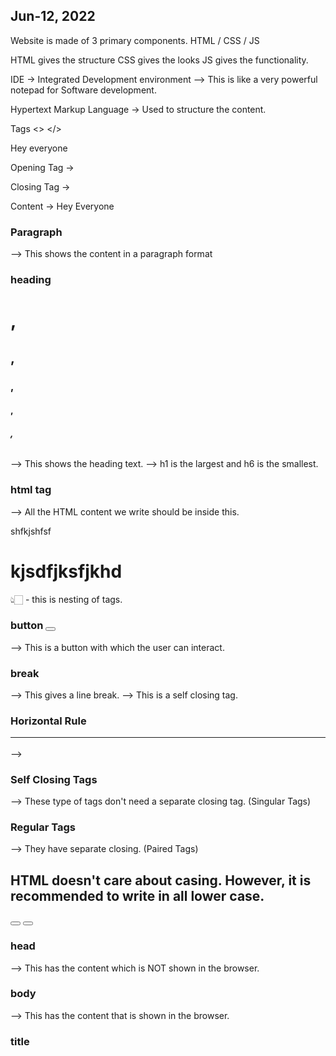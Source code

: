 ## Jun-12, 2022

Website is made of 3 primary components.
HTML / CSS / JS

HTML gives the structure
CSS gives the looks
JS gives the functionality.

IDE
-> Integrated Development environment
--> This is like a very powerful notepad for Software development.

Hypertext Markup Language -> Used to structure the content.

Tags
<>
</>

<p>Hey everyone</p>

Opening Tag -> <p>
Closing Tag -> </p>
Content -> Hey Everyone


### Paragraph <p>
--> This shows the content in a paragraph format

### heading <h1>, <h2>, <h3>, <h4>, <h5>, <h6>
--> This shows the heading text.
--> h1 is the largest and h6 is the smallest.

### html tag <html>
--> All the HTML content we write should be inside this.

<html> 
  <p>shfkjshfsf</p>
  <h1>kjsdfjksfjkhd</h1>
</html>

👆🏻 - this is nesting of tags.

### button <button>
--> This is a button with which the user can interact.

### break <br />
--> This gives a line break.
--> This is a self closing tag.

### Horizontal Rule <hr />
--> 

### Self Closing Tags
--> These type of tags don't need a separate closing tag. (Singular Tags)

### Regular Tags
--> They have separate closing. (Paired Tags)

## HTML doesn't care about casing. However, it is recommended to write in all lower case.
<button></BUTTON>
<BuTtOn></bUtToN>

### head <head>
--> This has the content which is NOT shown in the browser.

### body <body>
--> This has the content that is shown in the browser.

### title <title>
--> Used to show the title of the webpage.

Task -> Create your about me page with these tags.

## Lists
--> To show some data in a list format.

### Unordered List <ul>
--> There is no ordering
--> There is no rank
--> There is no ID.

### Ordered List <ol>
--> There is a rank/id.

### List Items <li>
--> 1 single item of a list.


### data List <dl> (Description List)
--> To show sectioned data.

### dt -> Description Title (Description Term)
--> This is used to give the title of the category (Grouping).

### dd -> Description Data (Descrition Detail)
--> Used to give the specific detail for that category or group.

Task 2:
--> Create your grocery list using dl.
--> Divide into cat. like Meat, Breads, Fruits.


### table
--> Is like a wrapper. It tells the browser that a table is starting.

### thead (table head)
--> This is for the header of the table.

### tbody (table body)
--> This is for table body.

### tfoot (table footer)
--> This is for table footer.

### tr (table row)
--> This denotes a single ROW.

### th (table head)
--> This is for the head cell

### td (table data)
--> This is for the regular data cell

### Attributes
--> These are additional things that you can put in your tags. They can give additional looks/functionalities to your elements.
--> Attributes are ALWAYS written in the opening tag.

### img (Image)
--> Used to display an image.

### website vs Webpage
--> A webpage is a single HTML page whereas a website is a collection of HTML pages.

### Anchor <a>
--> This is used to refer (redirect) the user to another page. That can be anywhere, on your website, or someone else's website, or any part of the internet.
Use href to give the destination.

FOR CSS
Property: value; property2: value2; property3: value3;


color
background-color
font-size


1. p
2. h1 to h6
3. button
4. image
5. list
6. table
8. anchor


Hosted URL -> https://aayusharyan.github.io/GithubTest/part2.html


Task 1:
--> Create your About me page (use image) and make the one made in the session.

Task 2:
--> Use table tag and create a page looking like a calendar

Task 3:
--> Create an invoice using table tag.
Hint: To achieve this, you can either do nesting of Tables OR read about rowspan and colspan attributes.

For all of them, I expect them to be hosted online.


### Branching
### Forking
